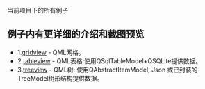 当前项目下的所有例子

## 例子内有更详细的介绍和截图预览
- 1.[gridview](./gridview) - QML网格。
- 2.[tableview](./tableview) - QML表格:使用QSqlTableModel+QSQLite提供数据。
- 3.[treeview](./treeview) - QML树: 使用QAbstractItemModel, Json 或已封装的TreeModel树形结构提供数据。
